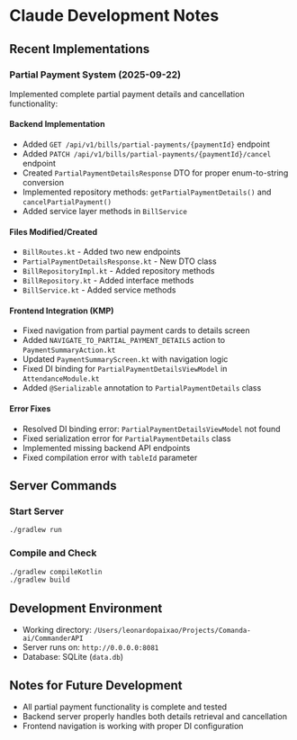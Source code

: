 # Claude Development Notes

## Recent Implementations

### Partial Payment System (2025-09-22)

Implemented complete partial payment details and cancellation functionality:

#### Backend Implementation
- Added `GET /api/v1/bills/partial-payments/{paymentId}` endpoint
- Added `PATCH /api/v1/bills/partial-payments/{paymentId}/cancel` endpoint
- Created `PartialPaymentDetailsResponse` DTO for proper enum-to-string conversion
- Implemented repository methods: `getPartialPaymentDetails()` and `cancelPartialPayment()`
- Added service layer methods in `BillService`

#### Files Modified/Created
- `BillRoutes.kt` - Added two new endpoints
- `PartialPaymentDetailsResponse.kt` - New DTO class
- `BillRepositoryImpl.kt` - Added repository methods
- `BillRepository.kt` - Added interface methods
- `BillService.kt` - Added service methods

#### Frontend Integration (KMP)
- Fixed navigation from partial payment cards to details screen
- Added `NAVIGATE_TO_PARTIAL_PAYMENT_DETAILS` action to `PaymentSummaryAction.kt`
- Updated `PaymentSummaryScreen.kt` with navigation logic
- Fixed DI binding for `PartialPaymentDetailsViewModel` in `AttendanceModule.kt`
- Added `@Serializable` annotation to `PartialPaymentDetails` class

#### Error Fixes
- Resolved DI binding error: `PartialPaymentDetailsViewModel` not found
- Fixed serialization error for `PartialPaymentDetails` class
- Implemented missing backend API endpoints
- Fixed compilation error with `tableId` parameter

## Server Commands

### Start Server
```bash
./gradlew run
```

### Compile and Check
```bash
./gradlew compileKotlin
./gradlew build
```

## Development Environment
- Working directory: `/Users/leonardopaixao/Projects/Comanda-ai/CommanderAPI`
- Server runs on: `http://0.0.0.0:8081`
- Database: SQLite (`data.db`)

## Notes for Future Development
- All partial payment functionality is complete and tested
- Backend server properly handles both details retrieval and cancellation
- Frontend navigation is working with proper DI configuration